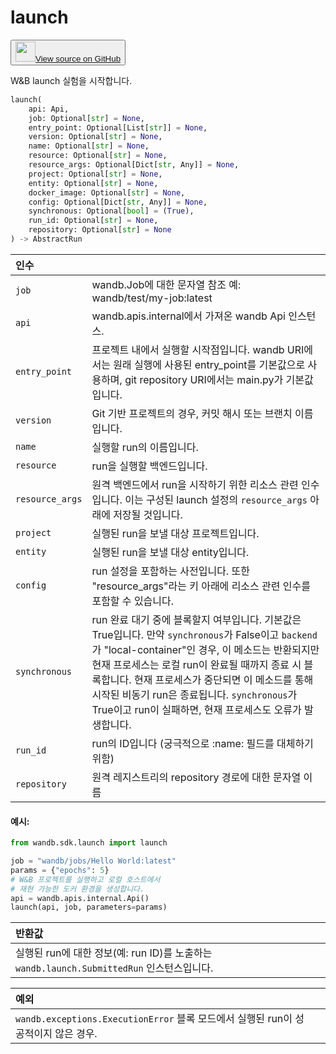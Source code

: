 # launch

<p><button style={{display: 'flex', alignItems: 'center', backgroundColor: 'white', border: '1px solid #ddd', padding: '10px', borderRadius: '6px', cursor: 'pointer', boxShadow: '0 2px 3px rgba(0,0,0,0.1)', transition: 'all 0.3s'}}><a href='https://www.github.com/wandb/wandb/tree/v0.18.0/wandb/sdk/launch/_launch.py#L248-L330' style={{fontSize: '1.2em', display: 'flex', alignItems: 'center'}}><img src='https://github.githubassets.com/images/modules/logos_page/GitHub-Mark.png' height='32px' width='32px' style={{marginRight: '10px'}}/>View source on GitHub</a></button></p>

W&B launch 실험을 시작합니다.

```python
launch(
    api: Api,
    job: Optional[str] = None,
    entry_point: Optional[List[str]] = None,
    version: Optional[str] = None,
    name: Optional[str] = None,
    resource: Optional[str] = None,
    resource_args: Optional[Dict[str, Any]] = None,
    project: Optional[str] = None,
    entity: Optional[str] = None,
    docker_image: Optional[str] = None,
    config: Optional[Dict[str, Any]] = None,
    synchronous: Optional[bool] = (True),
    run_id: Optional[str] = None,
    repository: Optional[str] = None
) -> AbstractRun
```

| 인수 |  |
| :--- | :--- |
|  `job` |  wandb.Job에 대한 문자열 참조 예: wandb/test/my-job:latest |
|  `api` |  wandb.apis.internal에서 가져온 wandb Api 인스턴스. |
|  `entry_point` |  프로젝트 내에서 실행할 시작점입니다. wandb URI에서는 원래 실행에 사용된 entry_point를 기본값으로 사용하며, git repository URI에서는 main.py가 기본값입니다. |
|  `version` |  Git 기반 프로젝트의 경우, 커밋 해시 또는 브랜치 이름입니다. |
|  `name` |  실행할 run의 이름입니다. |
|  `resource` |  run을 실행할 백엔드입니다. |
|  `resource_args` |  원격 백엔드에서 run을 시작하기 위한 리소스 관련 인수입니다. 이는 구성된 launch 설정의 `resource_args` 아래에 저장될 것입니다. |
|  `project` |  실행된 run을 보낼 대상 프로젝트입니다. |
|  `entity` |  실행된 run을 보낼 대상 entity입니다. |
|  `config` |  run 설정을 포함하는 사전입니다. 또한 "resource_args"라는 키 아래에 리소스 관련 인수를 포함할 수 있습니다. |
|  `synchronous` |  run 완료 대기 중에 블록할지 여부입니다. 기본값은 True입니다. 만약 `synchronous`가 False이고 `backend`가 "local-container"인 경우, 이 메소드는 반환되지만 현재 프로세스는 로컬 run이 완료될 때까지 종료 시 블록합니다. 현재 프로세스가 중단되면 이 메소드를 통해 시작된 비동기 run은 종료됩니다. `synchronous`가 True이고 run이 실패하면, 현재 프로세스도 오류가 발생합니다. |
|  `run_id` | run의 ID입니다 (궁극적으로 :name: 필드를 대체하기 위함) |
|  `repository` |  원격 레지스트리의 repository 경로에 대한 문자열 이름 |

#### 예시:

```python
from wandb.sdk.launch import launch

job = "wandb/jobs/Hello World:latest"
params = {"epochs": 5}
# W&B 프로젝트를 실행하고 로컬 호스트에서
# 재현 가능한 도커 환경을 생성합니다.
api = wandb.apis.internal.Api()
launch(api, job, parameters=params)
```

| 반환값 |  |
| :--- | :--- |
|  실행된 run에 대한 정보(예: run ID)를 노출하는 `wandb.launch.SubmittedRun` 인스턴스입니다. |

| 예외 |  |
| :--- | :--- |
|  `wandb.exceptions.ExecutionError` 블록 모드에서 실행된 run이 성공적이지 않은 경우. |